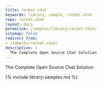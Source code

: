 ```yaml
---
title: rocket.chat
keywords: library, sample, rocket.chat
repo: rocket.chat
layout: docs
permalink: /samples/library/rocket.chat/
sitemap: false
redirect_from:
- /samples/rocket.chat/
description: |
  The Complete Open Source Chat Solution
---
```


The Complete Open Source Chat Solution


{% include library-samples.md %}
